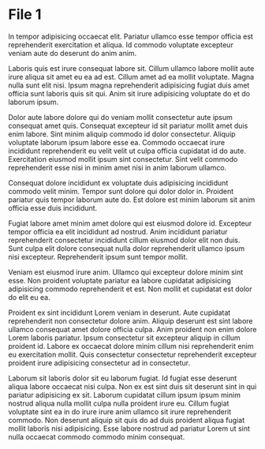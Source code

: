 # File 1

In tempor adipisicing occaecat elit. Pariatur ullamco esse tempor officia est reprehenderit exercitation et aliqua. Id commodo voluptate excepteur veniam aute do deserunt do anim anim.

Laboris quis est irure consequat labore sit. Cillum ullamco labore mollit aute irure aliqua sit amet eu ea ad est. Cillum amet ad ea mollit voluptate. Magna nulla sunt elit nisi. Ipsum magna reprehenderit adipisicing fugiat duis amet officia sunt laboris quis sit qui. Anim sit irure adipisicing voluptate do et do laborum ipsum.

Dolor aute labore dolore qui do veniam mollit consectetur aute ipsum consequat amet quis. Consequat excepteur id sit pariatur mollit amet duis enim labore. Sint minim aliquip commodo id dolor consectetur. Aliquip voluptate laborum ipsum labore esse ea. Commodo occaecat irure incididunt reprehenderit eu velit velit ut culpa officia cupidatat id do aute. Exercitation eiusmod mollit ipsum sint consectetur. Sint velit commodo reprehenderit esse nisi in minim amet nisi in anim laborum ullamco.

Consequat dolore incididunt ex voluptate duis adipisicing incididunt commodo velit minim. Tempor sunt dolore qui dolor dolor in. Proident pariatur quis tempor laborum aute do. Est dolore est minim laborum sit anim officia esse duis incididunt.

Fugiat labore amet minim amet dolore qui est eiusmod dolore id. Excepteur tempor officia ea elit incididunt ad nostrud. Anim incididunt pariatur reprehenderit consectetur incididunt cillum eiusmod dolor elit non duis. Sunt culpa elit dolore consequat nulla dolor reprehenderit ullamco ipsum nisi excepteur. Reprehenderit ipsum sunt tempor mollit.

Veniam est eiusmod irure anim. Ullamco qui excepteur dolore minim sint esse. Non proident voluptate pariatur ea labore cupidatat adipisicing adipisicing commodo reprehenderit et est. Non mollit et cupidatat est dolor do elit eu ea.

Proident ex sint incididunt Lorem veniam in deserunt. Aute cupidatat reprehenderit non consectetur dolore anim. Aliquip deserunt est sint labore ullamco consequat amet dolore officia culpa. Anim proident non enim dolore Lorem laboris pariatur. Ipsum consectetur sit excepteur aliquip in cillum proident id. Labore ex occaecat dolore minim cillum nisi reprehenderit enim eu exercitation mollit. Quis consectetur consectetur reprehenderit excepteur proident irure adipisicing consectetur ad in consectetur.

Laborum sit laboris dolor sit eu laborum fugiat. Id fugiat esse deserunt aliqua labore occaecat nisi culpa. Non ex est sint duis sit deserunt sint in qui pariatur adipisicing ex sit. Laborum cupidatat cillum ipsum ipsum minim nostrud aliqua nulla mollit culpa nulla proident irure eu. Cillum fugiat voluptate sint ea in do irure irure anim ullamco sit irure reprehenderit commodo. Non deserunt aliquip sit quis do ad duis proident aliqua fugiat mollit laboris nisi adipisicing. Esse labore nostrud ad pariatur Lorem ut sint nulla occaecat commodo commodo minim consequat.
